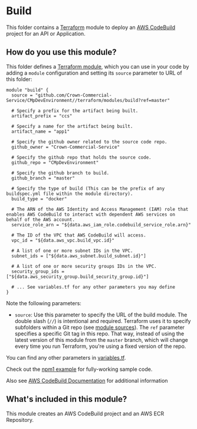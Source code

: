 # Build

This folder contains a [Terraform](https://www.terraform.io/) module to deploy an [AWS CodeBuild](https://aws.amazon.com/codebuild/) project for an API or Application.

## How do you use this module?

This folder defines a [Terraform module](https://www.terraform.io/docs/modules/usage.html), which you can use in your
code by adding a `module` configuration and setting its `source` parameter to URL of this folder:

```hcl
module "build" {
  source = "github.com/Crown-Commercial-Service/CMpDevEnvironment//terraform/modules/build?ref=master"

  # Specify a prefix for the artifact being built.
  artifact_prefix = "ccs"

  # Specify a name for the artifact being built.
  artifact_name = "app1"

  # Specify the github owner related to the source code repo.
  github_owner = "Crown-Commercial-Service"

  # Specify the github repo that holds the source code.
  github_repo = "CMpDevEnvironment"

  # Specify the github branch to build.
  github_branch = "master"

  # Specify the type of build (This can be the prefix of any buildspec.yml file within the module directory).
  build_type = "docker"

  # The ARN of the AWS Identity and Access Management (IAM) role that enables AWS CodeBuild to interact with dependent AWS services on behalf of the AWS account.
  service_role_arn = "${data.aws_iam_role.codebuild_service_role.arn}"

  # The ID of the VPC that AWS CodeBuild will access.
  vpc_id = "${data.aws_vpc.build_vpc.id}"

  # A list of one or more subnet IDs in the VPC.
  subnet_ids = ["${data.aws_subnet.build_subnet.id}"]

  # A list of one or more security groups IDs in the VPC.
  security_group_ids = ["${data.aws_security_group.build_security_group.id}"]

  # ... See variables.tf for any other parameters you may define
}
```

Note the following parameters:

* `source`: Use this parameter to specify the URL of the build module. The double slash (`//`) is intentional 
  and required. Terraform uses it to specify subfolders within a Git repo (see [module 
  sources](https://www.terraform.io/docs/modules/sources.html)). The `ref` parameter specifies a specific Git tag in 
  this repo. That way, instead of using the latest version of this module from the `master` branch, which 
  will change every time you run Terraform, you're using a fixed version of the repo.

You can find any other parameters in [variables.tf](variables.tf).

Check out the [npm1 example](https://github.com/Crown-Commercial-Service/CMpDevEnvironment/blob/production/terraform/build/npm1/main.tf) for fully-working sample code. 

Also see [AWS CodeBuild Documentation](https://docs.aws.amazon.com/codebuild/latest/userguide/welcome.html) for additional information

## What's included in this module?

This module creates an AWS CodeBuild project and an AWS ECR Repository.
